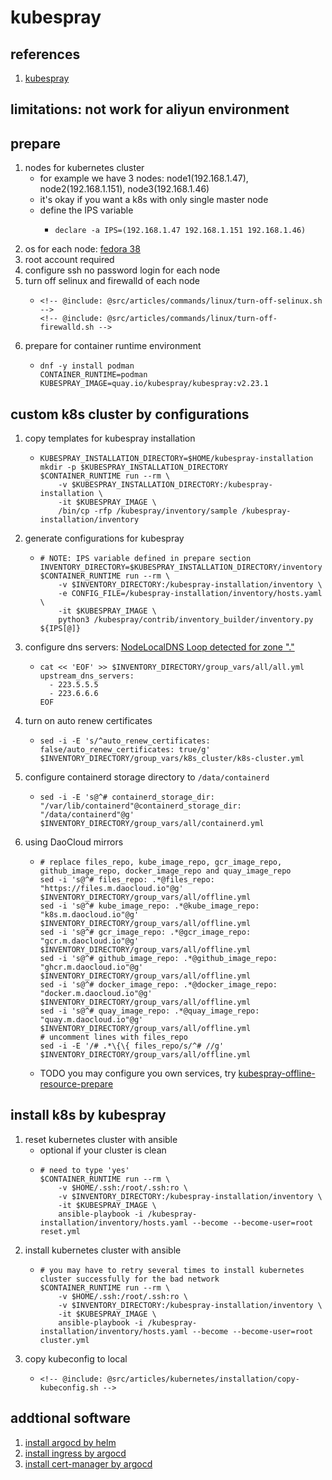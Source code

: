 # kubespray

## references

1. [kubespray](https://github.com/kubernetes-sigs/kubespray)

## limitations: not work for aliyun environment

## prepare

1. nodes for kubernetes cluster
    * for example we have 3 nodes: node1(192.168.1.47), node2(192.168.1.151), node3(192.168.1.46)
    * it's okay if you want a k8s with only single master node
    * define the IPS variable
        + ```shell
          declare -a IPS=(192.168.1.47 192.168.1.151 192.168.1.46)
          ```
2. os for each node: [fedora 38](#) <!-- TODO installation doc in linux category -->
3. root account required
4. configure ssh no password login for each node
5. turn off selinux and firewalld of each node
    * ```shell
      <!-- @include: @src/articles/commands/linux/turn-off-selinux.sh -->
      <!-- @include: @src/articles/commands/linux/turn-off-firewalld.sh -->
      ```
6. prepare for container runtime environment
    * ```shell
      dnf -y install podman
      CONTAINER_RUNTIME=podman
      KUBESPRAY_IMAGE=quay.io/kubespray/kubespray:v2.23.1
      ```

## custom k8s cluster by configurations

1. copy templates for kubespray installation
    * ```shell
      KUBESPRAY_INSTALLATION_DIRECTORY=$HOME/kubespray-installation
      mkdir -p $KUBESPRAY_INSTALLATION_DIRECTORY
      $CONTAINER_RUNTIME run --rm \
          -v $KUBESPRAY_INSTALLATION_DIRECTORY:/kubespray-installation \
          -it $KUBESPRAY_IMAGE \
          /bin/cp -rfp /kubespray/inventory/sample /kubespray-installation/inventory
      ```
2. generate configurations for kubespray
    * ```shell
      # NOTE: IPS variable defined in prepare section
      INVENTORY_DIRECTORY=$KUBESPRAY_INSTALLATION_DIRECTORY/inventory
      $CONTAINER_RUNTIME run --rm \
          -v $INVENTORY_DIRECTORY:/kubespray-installation/inventory \
          -e CONFIG_FILE=/kubespray-installation/inventory/hosts.yaml \
          -it $KUBESPRAY_IMAGE \
          python3 /kubespray/contrib/inventory_builder/inventory.py ${IPS[@]}
      ```
3. configure dns servers: [NodeLocalDNS Loop detected for zone "."](https://github.com/kubernetes-sigs/kubespray/issues/9948#issuecomment-1533876540)
    * ```shell
      cat << 'EOF' >> $INVENTORY_DIRECTORY/group_vars/all/all.yml
      upstream_dns_servers:
        - 223.5.5.5
        - 223.6.6.6
      EOF
      ```
4. turn on auto renew certificates
    * ```shell
      sed -i -E 's/^auto_renew_certificates: false/auto_renew_certificates: true/g' $INVENTORY_DIRECTORY/group_vars/k8s_cluster/k8s-cluster.yml
      ```
5. configure containerd storage directory to `/data/containerd`
    * ```shell
      sed -i -E 's@^# containerd_storage_dir: "/var/lib/containerd"@containerd_storage_dir: "/data/containerd"@g' $INVENTORY_DIRECTORY/group_vars/all/containerd.yml
      ```
5. using DaoCloud mirrors
    + ```shell
      # replace files_repo, kube_image_repo, gcr_image_repo, github_image_repo, docker_image_repo and quay_image_repo
      sed -i 's@^# files_repo: .*@files_repo: "https://files.m.daocloud.io"@g' $INVENTORY_DIRECTORY/group_vars/all/offline.yml
      sed -i 's@^# kube_image_repo: .*@kube_image_repo: "k8s.m.daocloud.io"@g' $INVENTORY_DIRECTORY/group_vars/all/offline.yml
      sed -i 's@^# gcr_image_repo: .*@gcr_image_repo: "gcr.m.daocloud.io"@g' $INVENTORY_DIRECTORY/group_vars/all/offline.yml
      sed -i 's@^# github_image_repo: .*@github_image_repo: "ghcr.m.daocloud.io"@g' $INVENTORY_DIRECTORY/group_vars/all/offline.yml
      sed -i 's@^# docker_image_repo: .*@docker_image_repo: "docker.m.daocloud.io"@g' $INVENTORY_DIRECTORY/group_vars/all/offline.yml
      sed -i 's@^# quay_image_repo: .*@quay_image_repo: "quay.m.daocloud.io"@g' $INVENTORY_DIRECTORY/group_vars/all/offline.yml
      # uncomment lines with files_repo
      sed -i -E '/# .*\{\{ files_repo/s/^# //g' $INVENTORY_DIRECTORY/group_vars/all/offline.yml
      ```
    + TODO you may configure you own services, try [kubespray-offline-resource-prepare](kubespray-offline-resource-prepare.md)

## install k8s by kubespray

1. reset kubernetes cluster with ansible
    * optional if your cluster is clean
    * ```shell
      # need to type 'yes'
      $CONTAINER_RUNTIME run --rm \
          -v $HOME/.ssh:/root/.ssh:ro \
          -v $INVENTORY_DIRECTORY:/kubespray-installation/inventory \
          -it $KUBESPRAY_IMAGE \
          ansible-playbook -i /kubespray-installation/inventory/hosts.yaml --become --become-user=root reset.yml
      ```
2. install kubernetes cluster with ansible
    * ```shell
      # you may have to retry several times to install kubernetes cluster successfully for the bad network
      $CONTAINER_RUNTIME run --rm \
          -v $HOME/.ssh:/root/.ssh:ro \
          -v $INVENTORY_DIRECTORY:/kubespray-installation/inventory \
          -it $KUBESPRAY_IMAGE \
          ansible-playbook -i /kubespray-installation/inventory/hosts.yaml --become --become-user=root cluster.yml
      ```
3. copy kubeconfig to local
    * ```shell
      <!-- @include: @src/articles/kubernetes/installation/copy-kubeconfig.sh -->
      ```

## addtional software
1. [install argocd by helm](../helm/argocd/README.md)
2. [install ingress by argocd](../argocd/ingress/README.md)
3. [install cert-manager by argocd](../argocd/cert-manager/README.md)
